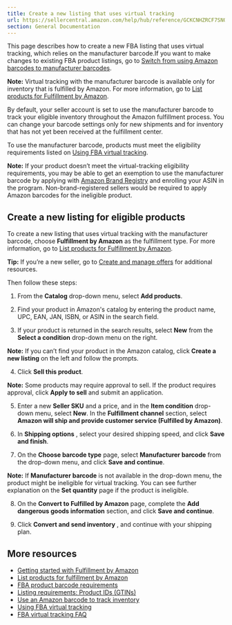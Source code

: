 ```yaml
---
title: Create a new listing that uses virtual tracking
url: https://sellercentral.amazon.com/help/hub/reference/GCKCNHZRCF7SNQZR
section: General Documentation
---
```


This page describes how to create a new FBA listing that uses virtual
tracking, which relies on the manufacturer barcode.If you want to make changes
to existing FBA product listings, go to [Switch from using Amazon barcodes to
manufacturer barcodes](/gp/help/GGU374R3WCTMFK8L).  
  
**Note:** Virtual tracking with the manufacturer barcode is available only for
inventory that is fulfilled by Amazon. For more information, go to [List
products for Fulfillment by Amazon](/gp/help/G200141220).

By default, your seller account is set to use the manufacturer barcode to
track your eligible inventory throughout the Amazon fulfillment process. You
can change your barcode settings only for new shipments and for inventory that
has not yet been received at the fulfillment center.

To use the manufacturer barcode, products must meet the eligibility
requirements listed on [Using FBA virtual tracking](/gp/help/200141480).

**Note:** If your product doesn’t meet the virtual-tracking eligibility
requirements, you may be able to get an exemption to use the manufacturer
barcode by applying with [Amazon Brand Registry](/gp/help/G202130410) and
enrolling your ASIN in the program. Non-brand-registered sellers would be
required to apply Amazon barcodes for the ineligible product.

## Create a new listing for eligible products

To create a new listing that uses virtual tracking with the manufacturer
barcode, choose **Fulfillment by Amazon** as the fulfillment type. For more
information, go to [List products for Fulfillment by
Amazon](/gp/help/G200141220).

**Tip:** If you’re a new seller, go to [Create and manage
offers](/gp/help/GFQ8J5JPKERTHQPP) for additional resources.

Then follow these steps:

  1. From the **Catalog** drop-down menu, select **Add products**.   

  2. Find your product in Amazon's catalog by entering the product name, UPC, EAN, JAN, ISBN, or ASIN in the search field.   

  3. If your product is returned in the search results, select **New** from the **Select a condition** drop-down menu on the right.

**Note:** If you can’t find your product in the Amazon catalog, click **Create
a new listing** on the left and follow the prompts.

  4. Click **Sell this product**. 

**Note:** Some products may require approval to sell. If the product requires
approval, click **Apply to sell** and submit an application.

  5. Enter a new **Seller SKU** and a price, and in the **Item condition** drop-down menu, select **New**. In the **Fulfillment channel** section, select **Amazon will ship and provide customer service (Fulfilled by Amazon)**.   

  6. In **Shipping options** , select your desired shipping speed, and click **Save and finish**.

  7. On the **Choose barcode type** page, select **Manufacturer barcode** from the drop-down menu, and click **Save and continue**.

**Note:** If **Manufacturer barcode** is not available in the drop-down menu,
the product might be ineligible for virtual tracking. You can see further
explanation on the **Set quantity** page if the product is ineligible.

  8. On the **Convert to Fulfilled by Amazon** page, complete the **Add dangerous goods information** section, and click **Save and continue**.   

  9. Click **Convert and send inventory** , and continue with your shipping plan.

##  More resources

  * [Getting started with Fulfillment by Amazon](/gp/help/53921)
  * [List products for fulfillment by Amazon](/gp/help/G200141220)
  * [FBA product barcode requirements](/gp/help/201100910)
  * [Listing requirements: Product IDs (GTINs)](/gp/help/200317470)
  * [Use an Amazon barcode to track inventory](/gp/help/200141490)
  * [Using FBA virtual tracking](/gp/help/200141480)
  * [FBA virtual tracking FAQ](/gp/help/GEFKUGES6NSE7CBP)

